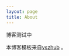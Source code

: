 ```yaml
---
layout: page
title: About
---
```


博客测试中

本博客模板来自[vszhub](https://github.com/vszhub/not-pure-poole) 。
